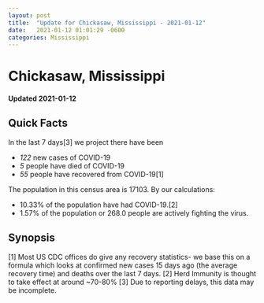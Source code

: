 ```yaml
---
layout: post
title:  "Update for Chickasaw, Mississippi - 2021-01-12"
date:   2021-01-12 01:01:29 -0600
categories: Mississippi
---
```


# Chickasaw, Mississippi
#### Updated 2021-01-12

## Quick Facts

In the last 7 days[3] we project there have been
- *122* new cases of COVID-19
- *5* people have died of COVID-19
- *55* people have recovered from COVID-19[1]

The population in this census area is 17103. By our calculations:
- 10.33% of the population have had COVID-19.[2]
- 1.57% of the population or 268.0 people are actively fighting the virus.

## Synopsis




[1] Most US CDC offices do give any recovery statistics- we base this on a formula which looks at confirmed new cases
15 days ago (the average recovery time) and deaths over the last 7 days.
[2] Herd Immunity is thought to take effect at around ~70-80%
[3] Due to reporting delays, this data may be incomplete. 
    